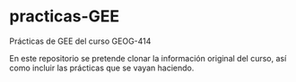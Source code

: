 # practicas-GEE
Prácticas de GEE del curso GEOG-414

En este repositorio se pretende clonar la información original del curso, así como incluir las prácticas que se vayan haciendo. 
